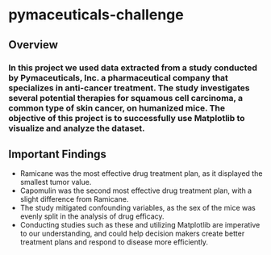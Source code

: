 # pymaceuticals-challenge
## Overview 
### In this project we used data extracted from a study conducted by Pymaceuticals, Inc. a pharmaceutical company that specializes in anti-cancer treatment. The study investigates several potential therapies for squamous cell carcinoma, a common type of skin cancer, on humanized mice. The objective of this project is to successfully use Matplotlib to visualize and analyze the dataset. 
## Important Findings 
* Ramicane was the most effective drug treatment plan, as it displayed the smallest tumor value.
* Capomulin was the second most effective drug treatment plan, with a slight difference from Ramicane.
* The study mitigated confounding variables, as the sex of the mice was evenly split in the analysis of drug efficacy.
* Conducting studies such as these and utilizing Matplotlib are imperative to our understanding, and could help decision makers create better treatment plans and respond to disease more efficiently. 

